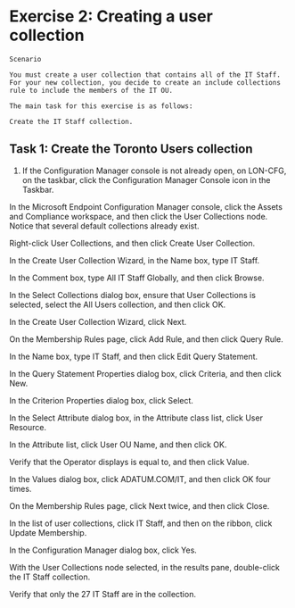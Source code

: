 # Exercise 2: Creating a user collection
    Scenario
    
    You must create a user collection that contains all of the IT Staff. For your new collection, you decide to create an include collections rule to include the members of the IT OU.
    
    The main task for this exercise is as follows:
    
    Create the IT Staff collection.
## Task 1: Create the Toronto Users collection
1. If the Configuration Manager console is not already open, on LON-CFG, on the taskbar, click the Configuration Manager Console icon in the Taskbar.

In the Microsoft Endpoint Configuration Manager console, click the Assets and Compliance workspace, and then click the User Collections node. Notice that several default collections already exist.

Right-click User Collections, and then click Create User Collection.

In the Create User Collection Wizard, in the Name box, type IT Staff.

In the Comment box, type All IT Staff Globally, and then click Browse.

In the Select Collections dialog box, ensure that User Collections is selected, select the All Users collection, and then click OK.

In the Create User Collection Wizard, click Next.

On the Membership Rules page, click Add Rule, and then click Query Rule.

In the Name box, type IT Staff, and then click Edit Query Statement.

In the Query Statement Properties dialog box, click Criteria, and then click New.

In the Criterion Properties dialog box, click Select.

In the Select Attribute dialog box, in the Attribute class list, click User Resource.

In the Attribute list, click User OU Name, and then click OK.

Verify that the Operator displays is equal to, and then click Value.

In the Values dialog box, click ADATUM.COM/IT, and then click OK four times.

On the Membership Rules page, click Next twice, and then click Close.

In the list of user collections, click IT Staff, and then on the ribbon, click Update Membership.

In the Configuration Manager dialog box, click Yes.

With the User Collections node selected, in the results pane, double-click the IT Staff collection.

Verify that only the 27 IT Staff are in the collection.
